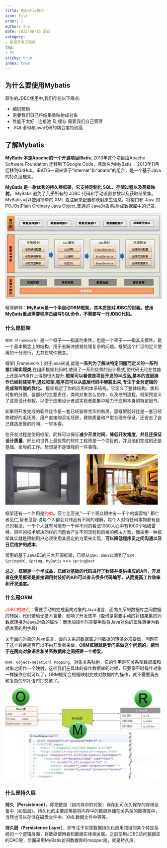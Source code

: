 ```yaml
---
title: Mybatis初识
icon: file
order: 1
author: 十七
date: 2023-06-15 周四
category:
- 初级开发工程师
tag:
- P5
sticky: true
index: true
---
```


## 为什么要使用Mybatis

原生的JDBC使用中,我们存在以下痛点:
- 编码繁琐
- 需要我们自己将结果集映射成对象
- 性能不太好 : 连接池 及 缓存 需要我们自己管理
-  SQL语句和java代码的耦合度特别高

## 了解Mybatis

**MyBatis 本是Apache的一个开源项目iBatis**, 2010年这个项目由Apache Software Foundation 迁移到了Google Code，且改名为MyBatis 。2013年11月迁移到GitHub。iBATIS一词来源于“internet”和“abatis”的组合，是一个基于Java的持久层框架。

**MyBatis 是一款优秀的持久层框架，它支持定制化 SQL、存储过程以及高级映射。** MyBatis 避免了几乎所有的 JDBC 代码和手动设置参数以及获取结果集。MyBatis 可以使用简单的 XML 或注解来配置和映射原生信息，将接口和 Java 的 POJOs(Plain Ordinary Java Object,普通的 Java对象)映射成数据库中的记录。

![](./assets/Pasted_image_20230409163100.png)

 精简解释：**MyBatis是一个半自动ORM框架，其本质是对JDBC的封装。使用MyBatis重点需要程序员编写SQL命令，不需要写一行JDBC代码。**

### 什么是框架

`框架（Framework）`是一个框子——指其约束性，也是一个架子——指其支撑性。是一个基本概念上的结构，用于去解决或者处理复杂的问题。框架这个广泛的定义使用的十分流行，尤其在软件概念。

框架( Framework ) 对于java来说,就是**一系列为了解决特定问题而定义的一系列接口和实现类**,在组织框架代码时,使用了一系列优秀的设计模式,使代码无论在性能上还是API操作上得到很大提升.**框架可以看做是项目开发的半成品,基本的底层操作已经封装完毕,通过框架,程序员可以从底层代码中解脱出来,专注于业务逻辑的完成和性能的优化。** 框架规定了你的应用的体系结构。它定义了整体结构，类和对象的分割，各部分的主要责任，类和对象怎么协作，以及控制流程。框架预定义了这些设计参数，以便于应用设计者或实现者能集中精力于应用本身的特定细节。

如果将开发完成的软件比作是一套已经装修完毕的新房，那框架就好比是一套已经修建好的毛坯房。用户直接购买毛坯房，建筑质量和户型合理有保证，还省去了自己建造房屋的时间，一举多得。

在开发过程是使用框架，同样可以保证**减少开发时间、降低开发难度，并且还保证设计质量**。好比和世界上最优秀的软件工程师是一个项目的，并且他们完成的还是基础、全局的工作。想想是不是很嗨的一件事情。

![](./assets/Pasted_image_20230409162646.png)

框架还有一个作用是<font color="#ff0000">约束</font>。莎士比亚说,"一千个观众眼中有一千个哈姆雷特" 即仁者见仁,智者见智.说每个人都会对作品有不同的理解，每个人对待任何事物都有自己的看法，一千个人就有可能有一千种不同的看法1000人心中有1000个哈姆雷特。同样的技术解决同样的问题会产生不同流程和风格的解决方案，而采用一种框架其实就是限制用户必须使用其规定的方案来实现，**可以降低程序员之间沟通以及日后维护的成本**。

常用的基于JavaEE的三大开源框架，已经从`SSH`、`SSH2`过渡到了`SSM`：`SpringMVC、Spring、MyBatis` >>> `springBoot`

**总之，框架是一个半成品，已经对基础的代码进行了封装并提供相应的API，开发者在使用框架是直接调用封装好的API可以省去很多代码编写，从而提高工作效率和开发速度。**


### 什么是ORM

<font color="#ff0000">JDBC的缺点</font>：需要手动的完成面向对象的Java语言、面向关系的数据库之间数据的转换，代码繁琐无技术含量，影响了开发效率. (查询是需要手动的将结果集的列数据转换为Java对象的属性；而添加操作时需要手动将Java对象的属性转换为数据库表的列字段)

关于面向对象的Java语言、面向关系的数据库之间数据的转换必须要做，问题在于这个转换是否可以不由开发者来做。**ORM框架就是专门来做这个问题的，相当于在面向对象语言和关系数据库之间搭建一个桥梁。**

`ORM`，`Object-Relationl Mapping`，对象关系映射，它的作用是在关系型数据库和对象之间作一个映射，这样我们在具体的操作数据库的时候，只要像平时操作对象一样操作它就可以了，ORM框架会根据映射完成对数据库的操作，就不需要再去和复杂的SQL语句打交道了。

![](./assets/Pasted_image_20230409162915.png)

### 什么是持久层

**持久（Persistence）**，即把数据（如内存中的对象）保存到可永久保存的存储设备中（如磁盘）。持久化的主要应用是将内存中的数据存储在关系型的数据库中，当然也可以存储在磁盘文件中、XML数据文件中等等。

**持久层（Persistence Layer）**，即专注于实现数据持久化应用领域的某个特定系统的一个逻辑层面，将数据使用者和数据实体相关联。之前使用JDBC访问数据库的DAO层，后面采用MyBatis访问数据库的mapper层，就是持久层。